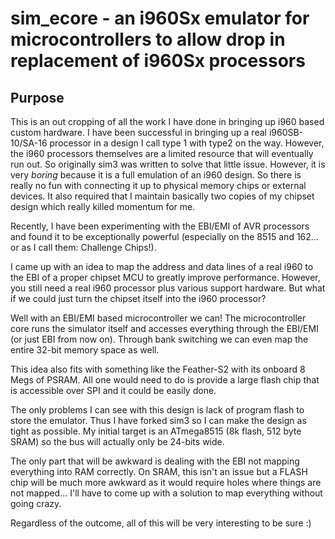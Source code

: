 # sim_ecore - an i960Sx emulator for microcontrollers to allow drop in replacement of i960Sx processors

## Purpose
This is an out cropping of all the work I have done in bringing up i960 based
custom hardware. I have been successful in bringing up a real i960SB-10/SA-16
processor in a design I call type 1 with type2 on the way. However, the i960
processors themselves are a limited resource that will eventually run out. So
originally sim3 was written to solve that little issue. However, it is very
_boring_ because it is a full emulation of an i960 design. So there is really
no fun with connecting it up to physical memory chips or external devices. 
It also required that I maintain basically two copies of my chipset design
which really killed momentum for me. 

Recently, I have been experimenting with the EBI/EMI of AVR processors and
found it to be exceptionally powerful (especially on the 8515 and 162... or as
I call them: Challenge Chips!). 

I came up with an idea to map the address and data lines of a real i960 to the
EBI of a proper chipset MCU to greatly improve performance. However, you still
need a real i960 processor plus various support hardware. But what if we could
just turn the chipset itself into the i960 processor? 

Well with an EBI/EMI based microcontroller we can! The microcontroller core
runs the simulator itself and accesses everything through the EBI/EMI (or just
EBI from now on). Through bank switching we can even map the entire 32-bit
memory space as well.

This idea also fits with something like the Feather-S2 with its onboard 8 Megs
of PSRAM. All one would need to do is provide a large flash chip that is
accessible over SPI and it could be easily done. 

The only problems I can see with this design is lack of program flash to store
the emulator. Thus I have forked sim3 so I can make the design as tight as
possible. My initial target is an ATmega8515 (8k flash, 512 byte SRAM) so the
bus will actually only be 24-bits wide. 

The only part that will be awkward is dealing with the EBI not mapping
everything into RAM correctly. On SRAM, this isn't an issue but a FLASH chip
will be much more awkward as it would require holes where things are not
mapped... I'll have to come up with a solution to map everything without going
crazy. 

Regardless of the outcome, all of this will be very interesting to be sure :)

